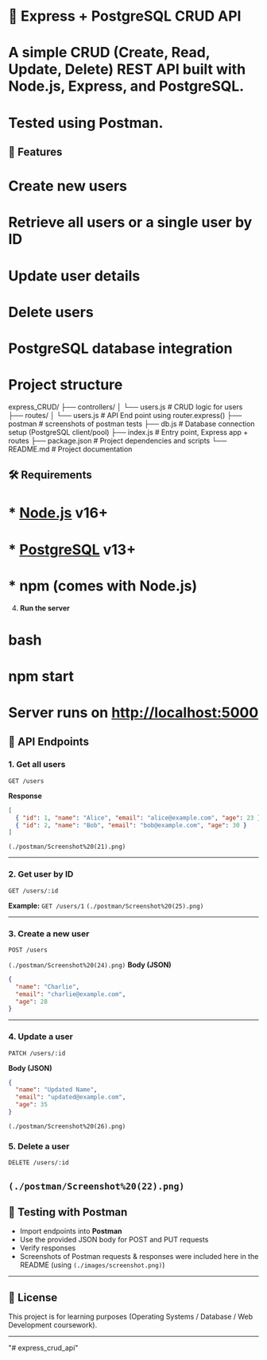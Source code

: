 # 📘 Express + PostgreSQL CRUD API

# A simple CRUD (Create, Read, Update, Delete) REST API built with Node.js, Express, and PostgreSQL.

# Tested using Postman.

## 🚀 Features

# Create new users

# Retrieve all users or a single user by ID

# Update user details

# Delete users

# PostgreSQL database integration

# Project structure

express_CRUD/
├── controllers/
│ └── users.js # CRUD logic for users
├── routes/
│ └── users.js # API End point using router.express()
├── postman # screenshots of postman tests
├── db.js # Database connection setup (PostgreSQL client/pool)
├── index.js # Entry point, Express app + routes
├── package.json # Project dependencies and scripts
└── README.md # Project documentation

## 🛠️ Requirements

# \* [Node.js](https://nodejs.org/) v16+

# \* [PostgreSQL](https://www.postgresql.org/) v13+

# \* npm (comes with Node.js)

4. **Run the server**

# bash

# npm start

# Server runs on [http://localhost:5000](http://localhost:5000)

## 📡 API Endpoints

### 1. Get all users

```http
GET /users
```

**Response**

```json
[
  { "id": 1, "name": "Alice", "email": "alice@example.com", "age": 23 },
  { "id": 2, "name": "Bob", "email": "bob@example.com", "age": 30 }
]
```

`(./postman/Screenshot%20(21).png)`

---

### 2. Get user by ID

```http
GET /users/:id
```

**Example:** `GET /users/1`
`(./postman/Screenshot%20(25).png)`

---

### 3. Create a new user

```http
POST /users
```

`(./postman/Screenshot%20(24).png)`
**Body (JSON)**

```json
{
  "name": "Charlie",
  "email": "charlie@example.com",
  "age": 28
}
```

---

### 4. Update a user

```http
PATCH /users/:id
```

**Body (JSON)**

```json
{
  "name": "Updated Name",
  "email": "updated@example.com",
  "age": 35
}
```

`(./postman/Screenshot%20(26).png)`

### 5. Delete a user

```http
DELETE /users/:id
```

## `(./postman/Screenshot%20(22).png)`

## 🧪 Testing with Postman

- Import endpoints into **Postman**
- Use the provided JSON body for POST and PUT requests
- Verify responses
- Screenshots of Postman requests & responses were included here in the README (using `(./images/screenshot.png)`)

---

## 📜 License

This project is for learning purposes (Operating Systems / Database / Web Development coursework).

---
"# express_crud_api" 

